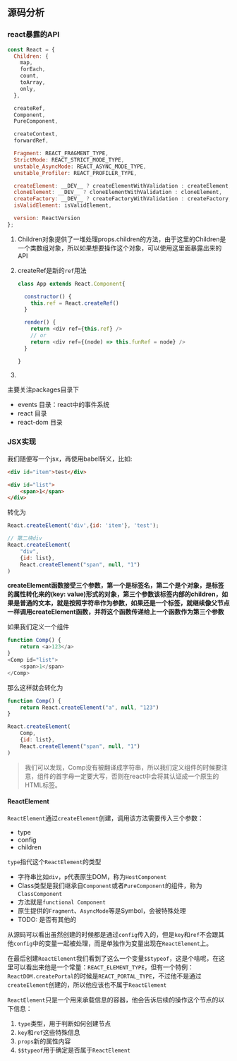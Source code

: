 ## 源码分析

### react暴露的API

```javascript
const React = {
  Children: {
    map,
    forEach,
    count,
    toArray,
    only,
  },

  createRef,
  Component,
  PureComponent,

  createContext,
  forwardRef,

  Fragment: REACT_FRAGMENT_TYPE,
  StrictMode: REACT_STRICT_MODE_TYPE,
  unstable_AsyncMode: REACT_ASYNC_MODE_TYPE,
  unstable_Profiler: REACT_PROFILER_TYPE,

  createElement: __DEV__ ? createElementWithValidation : createElement,
  cloneElement: __DEV__ ? cloneElementWithValidation : cloneElement,
  createFactory: __DEV__ ? createFactoryWithValidation : createFactory,
  isValidElement: isValidElement,

  version: ReactVersion
};
```

1. Children对象提供了一堆处理props.children的方法，由于这里的Children是一个类数组对象，所以如果想要操作这个对象，可以使用这里面暴露出来的API

2. createRef是新的`ref`用法

   ```javascript
   class App extends React.Component{
   
     constructor() {
       this.ref = React.createRef()
     }
   
     render() {
       return <div ref={this.ref} />
       // or
       return <div ref={(node) => this.funRef = node} />
     }
   
   }
   ```

3. 



主要关注packages目录下

+ events 目录：react中的事件系统
+ react 目录
+ react-dom 目录

### JSX实现

我们随便写一个jsx，再使用babel转义，比如:

```html
<div id="item">test</div>

<div id="list">
    <span>1</span>
</div>
```

转化为

```javascript
React.createElement('div',{id: 'item'}, 'test');

// 第二块div
React.createElement(
	"div",
    {id: list},
    React.createElement("span", null, "1")
)
```

**createElement函数接受三个参数，第一个是标签名，第二个是个对象，是标签的属性转化来的(key: value)形式的对象，第三个参数该标签内部的children，如果是普通的文本，就是按照字符串作为参数，如果还是一个标签，就继续像父节点一样调用createElement函数，并将这个函数传递给上一个函数作为第三个参数**

如果我们定义一个组件

```javascript
function Comp() {
    return <a>123</a>
}
<Comp id="list">
    <span>1</span>
</Comp>
```

那么这样就会转化为

```javascript
function Comp() {
    return React.createElement("a", null, "123")
}

React.createElement(
	Comp,
    {id: list},
    React.createElement("span", null, "1")
)
```

> 我们可以发现，Comp没有被翻译成字符串，所以我们定义组件的时候要注意，组件的首字母一定要大写，否则在react中会将其认证成一个原生的HTML标签。

#### ReactElement

`ReactElement`通过`createElement`创建，调用该方法需要传入三个参数：

- type
- config
- children

`type`指代这个`ReactElement`的类型

- 字符串比如`div`，`p`代表原生DOM，称为`HostComponent`
- Class类型是我们继承自`Component`或者`PureComponent`的组件，称为`ClassComponent`
- 方法就是`functional Component`
- 原生提供的`Fragment`、`AsyncMode`等是Symbol，会被特殊处理
- TODO: 是否有其他的

从源码可以看出虽然创建的时候都是通过`config`传入的，但是`key`和`ref`不会跟其他`config`中的变量一起被处理，而是单独作为变量出现在`ReactElement`上。

在最后创建`ReactElement`我们看到了这么一个变量`$$typeof`，这是个啥呢，在这里可以看出来他是一个常量：`REACT_ELEMENT_TYPE`，但有一个特例：`ReactDOM.createPortal`的时候是`REACT_PORTAL_TYPE`，不过他不是通过`createElement`创建的，所以他应该也不属于`ReactElement`



`ReactElement`只是一个用来承载信息的容器，他会告诉后续的操作这个节点的以下信息：

1. `type`类型，用于判断如何创建节点
2. `key`和`ref`这些特殊信息
3. `props`新的属性内容
4. `$$typeof`用于确定是否属于`ReactElement`

